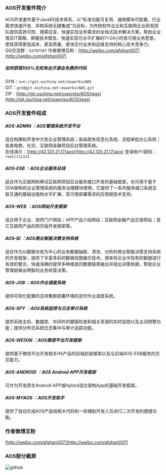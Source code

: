 ### AOS开发套件简介
AOS开发套件基于JavaEE技术体系，以“标准功能可复用、通用模块可配置、行业需求快速开发、异构系统无缝集成”为目标，为传统软件企业和互联网企业研发团队提供高效可控、随需应变、快速实现业务需求的全栈式技术解决方案。帮助企业落实IT策略、屏蔽技术壁垒，快速实现可水平扩展的7*24小时高可用业务愿景。使其获得更低成本、更高质量、更快交付业务和运维支持的核心技术竞争力。<br>
QQ交流群：```63787587```   作者微博互粉：[http://weibo.com/afghan007](http://weibo.com/afghan007)

##### 如何获取100%无死角全开源全免费的代码
SVN：```svn://git.oschina.net/osworks/AOS```<br>
GIT：```git@git.oschina.net:osworks/AOS.git```<br>
ZIP：[http://git.oschina.net/osworks/AOS/tags](http://git.oschina.net/osworks/AOS/tags)

### AOS开发套件组成
##### AOS-ADMIN ：AOS管理系统开发平台
适合构建和开发中大型企业管理系统；各级政务信息化系统、流程审批办公系统；各类电商、社交、互联网金融项目后台管理系统。<br>
在线演示：[http://42.120.21.17/aos](http://42.120.21.17/aos) 登录帐户/密码：```root/111111```
##### AOS-ESB ：AOS企业服务总线
适合作为互联网和移动互联网项目后台服务接口开发的基础框架，也可用于基于SOA架构的企业管理系统的服务治理模块使用。它提供了一系列服务接口系统互联互通的基础设施和水平扩展、高可用部署需求的应用层技术支持。
##### AOS-WEB ：AOS网站开发框架
适合用于企业、政府门户网站；APP产品介绍网站；互联网金融产品交易网站；其它互联网产品的网页版开发框架等。
##### AOS-BI ：AOS商业智能决策支持系统
适合作为以数据仓库为中心的业务数据抽取、清洗、分析的商业智能决策支持系统的开发框架，提供了丰富多彩的数据视图展示技术。用来将企业中现有的数据进行有效的整合，快速准确的提供多种维度的数据报表输出并提出决策依据，帮助企业管理层做出明智的业务经营决策。
##### AOS-JOB ：AOS作业调度系统
提供可视化配置的支持集群部署环境的定时作业调度系统。
##### AOS-SPY ：AOS系统监控与日志审计系统
提供系统主机、数据库、中间件的健康检查和相关资源的实时监控以及主动预警功能；提供分布式系统日志集中与审计追踪功能。
##### AOS-WEIXIN ：AOS微信平台开发框架
提供基于微信平台开发相关H5产品的前端封装框架以及与后端AOS-ESB服务的交互能力。
##### AOS-ANDROID ：AOS Android APP开发框架
可作为开发原生Android APP或Hybird混合架构App的基础开发框架。
##### AOS-MYAOS ：AOS开发助手
提供了自动生成AOS产品线相关代码和一些辅助开发人员进行二次开发的便捷功能。

### 作者微博互粉
[http://weibo.com/afghan007](http://weibo.com/afghan007)
### AOS部分截屏 
![github](http://dl2.iteye.com/upload/attachment/0109/7699/6f8c148a-6ada-3889-a740-d9439ccd299e.gif "AOS截屏")